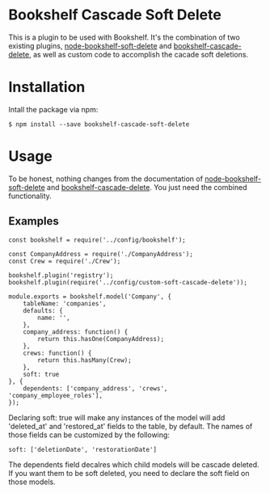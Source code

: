# Bookshelf Cascade Soft Delete

This is a plugin to be used with Bookshelf. It's the combination of two existing plugins, [node-bookshelf-soft-delete](https://github.com/lanetix/node-bookshelf-soft-delete) and [bookshelf-cascade-delete](https://github.com/seegno/bookshelf-cascade-delete), as well as custom code to accomplish the cacade soft deletions. 

# Installation
Intall the package via npm: 
```
$ npm install --save bookshelf-cascade-soft-delete
```

# Usage
To be honest, nothing changes from the documentation of [node-bookshelf-soft-delete](https://github.com/lanetix/node-bookshelf-soft-delete) and [bookshelf-cascade-delete](https://github.com/seegno/bookshelf-cascade-delete). You just need the combined functionality. 

## Examples
```
const bookshelf = require('../config/bookshelf');

const CompanyAddress = require('./CompanyAddress');
const Crew = require('./Crew');

bookshelf.plugin('registry');
bookshelf.plugin(require('../config/custom-soft-cascade-delete'));

module.exports = bookshelf.model('Company', {
    tableName: 'companies',
    defaults: {
        name: '',
    },
    company_address: function() {
        return this.hasOne(CompanyAddress);
    },
    crews: function() {
        return this.hasMany(Crew);
    },
    soft: true
}, {
    dependents: ['company_address', 'crews', 'company_employee_roles'],
});
```

Declaring soft: true will make any instances of the model will add 'deleted_at' and 'restored_at' fields to the table, by default. The names of those fields can be customized by the following:

```
soft: ['deletionDate', 'restorationDate']
```

The dependents field decalres which child models will be cascade deleted. If you want them to be soft deleted, you need to declare the soft field on those models.
